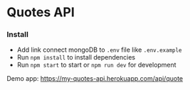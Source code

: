 # Quotes API

### Install
+ Add link connect mongoDB to `.env` file like `.env.example`
+ Run `npm install` to install dependencies
+ Run `npm start` to start or `npm run dev` for development

Demo app: https://my-quotes-api.herokuapp.com/api/quote
